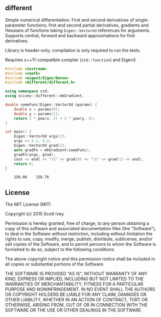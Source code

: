 ## different

Simple numerical differentiation.  First and second derivatives of single-parameter functions; first and second partial derivatives, gradients and Hessians of functions taking `Eigen::VectorXd` references for arguments.
Supports central, forward and backward approximations for first derivatives.

Library is header-only; compilation is only required to run the tests.

Requires c++11-compatible compiler (`std::function`) and Eigen3.

```c++
#include <iostream>
#include <cmath>
#include <eigen3/Eigen/Dense>
#include <different/different.h>

using namespace std;
using scivey::different::mkGradient;

double someFunc(Eigen::VectorXd &params) {
    double x = params(0);
    double y = params(1);
    return 2 * pow(x, 3) + 3 * pow(y, 3);
}

int main() {
    Eigen::VectorXd args(2);
    args << 5.1, 4.2;
    Eigen::VectorXd grad(2);
    auto gradFn = mkGradient(someFunc);
    gradFn(args, grad);
    cout << endl << "\t" << grad(0) << "\t" << grad(1) << endl;
    return 0;
}
```

```bash
    156.06    158.76
```


## License

The MIT License (MIT)

Copyright (c) 2015 Scott Ivey

Permission is hereby granted, free of charge, to any person obtaining a copy of
this software and associated documentation files (the "Software"), to deal in
the Software without restriction, including without limitation the rights to
use, copy, modify, merge, publish, distribute, sublicense, and/or sell copies of
the Software, and to permit persons to whom the Software is furnished to do so,
subject to the following conditions:

The above copyright notice and this permission notice shall be included in all
copies or substantial portions of the Software.

THE SOFTWARE IS PROVIDED "AS IS", WITHOUT WARRANTY OF ANY KIND, EXPRESS OR
IMPLIED, INCLUDING BUT NOT LIMITED TO THE WARRANTIES OF MERCHANTABILITY, FITNESS
FOR A PARTICULAR PURPOSE AND NONINFRINGEMENT. IN NO EVENT SHALL THE AUTHORS OR
COPYRIGHT HOLDERS BE LIABLE FOR ANY CLAIM, DAMAGES OR OTHER LIABILITY, WHETHER
IN AN ACTION OF CONTRACT, TORT OR OTHERWISE, ARISING FROM, OUT OF OR IN
CONNECTION WITH THE SOFTWARE OR THE USE OR OTHER DEALINGS IN THE SOFTWARE.



